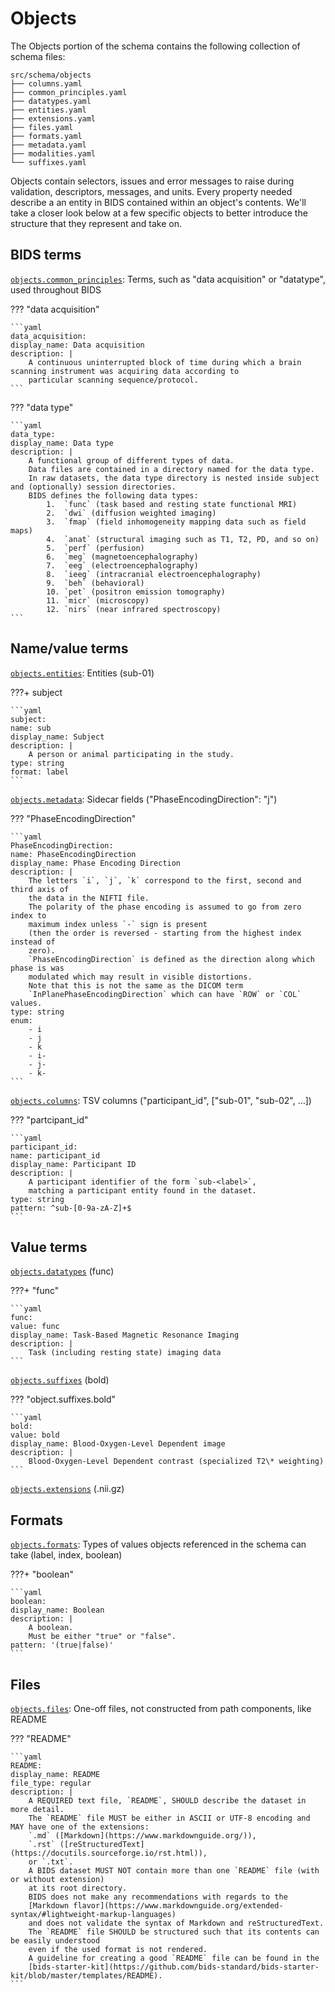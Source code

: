 # Objects

The Objects portion of the schema contains the following collection of schema files:

```
src/schema/objects
├── columns.yaml
├── common_principles.yaml
├── datatypes.yaml
├── entities.yaml
├── extensions.yaml
├── files.yaml
├── formats.yaml
├── metadata.yaml
├── modalities.yaml
└── suffixes.yaml
```

Objects contain selectors, issues and error messages to raise during validation, descriptors, messages, and units.
  Every property needed describe a an entity in BIDS contained within an object's contents. We'll take a closer
  look below at a few specific objects to better introduce the structure that they represent and take on.

## BIDS terms

[`objects.common_principles`](https://github.com/bids-standard/bids-specification/blob/master/src/schema/objects/common_principles.yaml): Terms, such as "data acquisition" or "datatype", used throughout BIDS

??? "data acquisition"

    ```yaml
    data_acquisition:
    display_name: Data acquisition
    description: |
        A continuous uninterrupted block of time during which a brain scanning instrument was acquiring data according to
        particular scanning sequence/protocol.
    ```

??? "data type"

    ```yaml
    data_type:
    display_name: Data type
    description: |
        A functional group of different types of data.
        Data files are contained in a directory named for the data type.
        In raw datasets, the data type directory is nested inside subject and (optionally) session directories.
        BIDS defines the following data types:
            1.  `func` (task based and resting state functional MRI)
            2.  `dwi` (diffusion weighted imaging)
            3.  `fmap` (field inhomogeneity mapping data such as field maps)
            4.  `anat` (structural imaging such as T1, T2, PD, and so on)
            5.  `perf` (perfusion)
            6.  `meg` (magnetoencephalography)
            7.  `eeg` (electroencephalography)
            8.  `ieeg` (intracranial electroencephalography)
            9.  `beh` (behavioral)
            10. `pet` (positron emission tomography)
            11. `micr` (microscopy)
            12. `nirs` (near infrared spectroscopy)
    ```

## Name/value terms

[`objects.entities`](https://github.com/bids-standard/bids-specification/blob/master/src/schema/objects/entities.yaml): Entities (sub-01)

???+ subject

    ```yaml
    subject:
    name: sub
    display_name: Subject
    description: |
        A person or animal participating in the study.
    type: string
    format: label
    ```

[`objects.metadata`](https://github.com/bids-standard/bids-specification/blob/master/src/schema/objects/metadata.yaml): Sidecar fields ("PhaseEncodingDirection": "j")

??? "PhaseEncodingDirection"

    ```yaml
    PhaseEncodingDirection:
    name: PhaseEncodingDirection
    display_name: Phase Encoding Direction
    description: |
        The letters `i`, `j`, `k` correspond to the first, second and third axis of
        the data in the NIFTI file.
        The polarity of the phase encoding is assumed to go from zero index to
        maximum index unless `-` sign is present
        (then the order is reversed - starting from the highest index instead of
        zero).
        `PhaseEncodingDirection` is defined as the direction along which phase is was
        modulated which may result in visible distortions.
        Note that this is not the same as the DICOM term
        `InPlanePhaseEncodingDirection` which can have `ROW` or `COL` values.
    type: string
    enum:
        - i
        - j
        - k
        - i-
        - j-
        - k-
    ```

[`objects.columns`](https://github.com/bids-standard/bids-specification/blob/master/src/schema/objects/columns.yaml): TSV columns ("participant_id", ["sub-01", "sub-02", …])

??? "partcipant_id"

    ```yaml
    participant_id:
    name: participant_id
    display_name: Participant ID
    description: |
        A participant identifier of the form `sub-<label>`,
        matching a participant entity found in the dataset.
    type: string
    pattern: ^sub-[0-9a-zA-Z]+$
    ```

## Value terms

[`objects.datatypes`](https://github.com/bids-standard/bids-specification/blob/master/src/schema/objects/datatypes.yaml) (func)

???+ "func"

    ```yaml
    func:
    value: func
    display_name: Task-Based Magnetic Resonance Imaging
    description: |
        Task (including resting state) imaging data
    ```

[`objects.suffixes`](https://github.com/bids-standard/bids-specification/blob/master/src/schema/objects/suffixes.yaml) (bold)

??? "object.suffixes.bold"

    ```yaml
    bold:
    value: bold
    display_name: Blood-Oxygen-Level Dependent image
    description: |
        Blood-Oxygen-Level Dependent contrast (specialized T2\* weighting)
    ```

[`objects.extensions`](https://github.com/bids-standard/bids-specification/blob/master/src/schema/objects/extensions.yaml) (.nii.gz)

## Formats

[`objects.formats`](https://github.com/bids-standard/bids-specification/blob/master/src/schema/objects/formats.yaml): Types of values objects referenced in the schema can take (label, index, boolean)

???+ "boolean"

    ```yaml
    boolean:
    display_name: Boolean
    description: |
        A boolean.
        Must be either "true" or "false".
    pattern: '(true|false)'
    ```

## Files

[`objects.files`](https://github.com/bids-standard/bids-specification/blob/master/src/schema/objects/files.yaml): One-off files, not constructed from path components, like README

??? "README"

    ```yaml
    README:
    display_name: README
    file_type: regular
    description: |
        A REQUIRED text file, `README`, SHOULD describe the dataset in more detail.
        The `README` file MUST be either in ASCII or UTF-8 encoding and MAY have one of the extensions:
        `.md` ([Markdown](https://www.markdownguide.org/)),
        `.rst` ([reStructuredText](https://docutils.sourceforge.io/rst.html)),
        or `.txt`.
        A BIDS dataset MUST NOT contain more than one `README` file (with or without extension)
        at its root directory.
        BIDS does not make any recommendations with regards to the
        [Markdown flavor](https://www.markdownguide.org/extended-syntax/#lightweight-markup-languages)
        and does not validate the syntax of Markdown and reStructuredText.
        The `README` file SHOULD be structured such that its contents can be easily understood
        even if the used format is not rendered.
        A guideline for creating a good `README` file can be found in the
        [bids-starter-kit](https://github.com/bids-standard/bids-starter-kit/blob/master/templates/README).
    ```
